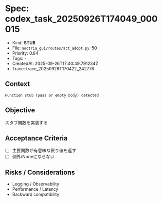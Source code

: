 # Spec: codex_task_20250926T174049_000015
- Kind: **STUB**
- File: `noctria_gui/routes/act_adopt.py` :50
- Priority: 0.84
- Tags: -
- CreatedAt: 2025-09-26T17:40:49.791234Z
- Trace: trace_20250926T170422_242778

## Context
```
Function stub (pass or empty body) detected
```

## Objective
スタブ関数を実装する

## Acceptance Criteria
- [ ] 主要関数が有意味な戻り値を返す
- [ ] 例外/Noneにならない

## Risks / Considerations
- Logging / Observability
- Performance / Latency
- Backward compatibility

